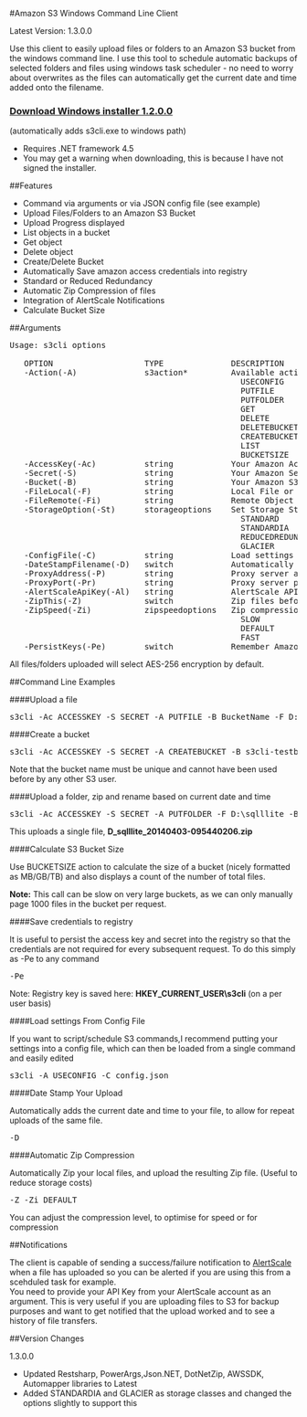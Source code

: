 #Amazon S3 Windows Command Line Client

Latest Version: 1.3.0.0

Use this client to easily upload files or folders to an Amazon S3 bucket 
from the windows command line.  I use this tool to schedule automatic backups 
of selected folders and files using windows task scheduler - no need to worry about overwrites 
as the files can automatically get the current date and time added onto the filename.

<h3><a href="http://dv2e2roxiy8vr.cloudfront.net/S3commandline_1.2.0.0.zip">Download Windows installer 1.2.0.0</a></h1>

(automatically adds s3cli.exe to windows path)

* Requires .NET framework 4.5
* You may get a warning when downloading, this is because I have not signed the installer.

##Features

- Command via arguments or via JSON config file (see example)
- Upload Files/Folders to an Amazon S3 Bucket
- Upload Progress displayed
- List objects in a bucket
- Get object
- Delete object
- Create/Delete Bucket
- Automatically Save amazon access credentials into registry
- Standard or Reduced Redundancy
- Automatic Zip Compression of files
- Integration of AlertScale Notifications
- Calculate Bucket Size

##Arguments
<pre>
Usage: s3cli options

   OPTION                   TYPE              DESCRIPTION
   -Action(-A)              s3action*         Available action types: PUTFILE,PUTFOLDER,GET,DELETE,DELETEBUCKET,CREATEBUCKET,LIST,USECONFIG,BUCKETSIZE
                                                USECONFIG
                                                PUTFILE
                                                PUTFOLDER
                                                GET
                                                DELETE
                                                DELETEBUCKET
                                                CREATEBUCKET
                                                LIST
												BUCKETSIZE
   -AccessKey(-Ac)          string            Your Amazon Access Key
   -Secret(-S)              string            Your Amazon Secret Key
   -Bucket(-B)              string            Your Amazon S3 Bucket Name
   -FileLocal(-F)           string            Local File or Folder
   -FileRemote(-Fi)         string            Remote Object Name (The file or folder name stored in S3)
   -StorageOption(-St)		storageoptions    Set Storage Storage Type (see https://aws.amazon.com/s3/storage-classes/)
												STANDARD
												STANDARDIA
												REDUCEDREDUNDANCY
												GLACIER
   -ConfigFile(-C)          string            Load settings from a config file
   -DateStampFilename(-D)   switch            Automatically adjust filename to include current date and time
   -ProxyAddress(-P)        string            Proxy server address e.g. http://myproxy
   -ProxyPort(-Pr)          string            Proxy server port e.g. 8080
   -AlertScaleApiKey(-Al)   string            AlertScale API Key (For success/fail notifications)
   -ZipThis(-Z)             switch            Zip files before uploading
   -ZipSpeed(-Zi)           zipspeedoptions   Zip compression level Best Compression/Normal/Least Compression
                                                SLOW
                                                DEFAULT
                                                FAST
   -PersistKeys(-Pe)        switch            Remember Amazon Credentials in Registry
</pre>

All files/folders uploaded will select AES-256 encryption by default.

##Command Line Examples


####Upload a file

<pre>s3cli -Ac ACCESSKEY -S SECRET -A PUTFILE -B BucketName -F D:\s3temp\aws_preview.gif</pre>

####Create a bucket

<pre>s3cli -Ac ACCESSKEY -S SECRET -A CREATEBUCKET -B s3cli-testbucket</pre>

Note that the bucket name must be unique and cannot have been used before by any other S3 user.

####Upload a folder, zip and rename based on current date and time

<pre>s3cli -Ac ACCESSKEY -S SECRET -A PUTFOLDER -F D:\sqlllite -B BucketName -D -Z</pre>

This uploads a single file, __D&#95;sqlllite&#95;20140403-095440206.zip__

####Calculate S3 Bucket Size

Use BUCKETSIZE action to calculate the size of a bucket (nicely formatted as MB/GB/TB) and also displays
a count of the number of total files.

<b>Note:</b> This call can be slow on very large buckets, as we can only manually page 1000 files in the bucket per request.

####Save credentials to registry

It is useful to persist the access key and secret into the registry so that the credentials
are not required for every subsequent request.  To do this simply as -Pe to any command

<pre>-Pe</pre>

Note: Registry key is saved here: __HKEY&#95;CURRENT&#95;USER\s3cli__ (on a per user basis)

####Load settings From Config File

If you want to script/schedule S3 commands,I recommend putting your settings into a config file, which can then be loaded from a single command and easily edited

<pre>s3cli -A USECONFIG -C config.json</pre>

####Date Stamp Your Upload

Automatically adds the current date and time to your file, to allow for repeat uploads of the same file.

<pre>-D</pre>

####Automatic Zip Compression

Automatically Zip your local files, and upload the resulting Zip file. (Useful to reduce storage costs)

<pre>-Z -Zi DEFAULT</pre>

You can adjust the compression level, to optimise for speed or for compression

##Notifications

The client is capable of sending a success/failure notification to <a href="http://www.alertscale.com" title="AlertScale Cloud Notifications">AlertScale</a> when a file has uploaded so you can be alerted if you are using this from a scehduled task for example.  
You need to provide your API Key from your AlertScale account as an argument.  This is very useful if you are uploading files to S3 for backup purposes and want
to get notified that the upload worked and to see a history of file transfers.

##Version Changes

1.3.0.0 

- Updated Restsharp, PowerArgs,Json.NET, DotNetZip, AWSSDK, Automapper libraries to Latest
- Added STANDARDIA and GLACIER as storage classes and changed the options slightly to support this